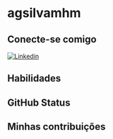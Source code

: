 # agsilvamhm

## Conecte-se comigo
[![Linkedin](https://img.shields.io/badge/Linkedin-FFF?style=for-the-badge&logo=linkedin&logoColor=0E76AB)](https://www.linkedin.com/in/agsilvamhm) 

## Habilidades

## GitHub Status

## Minhas contribuições